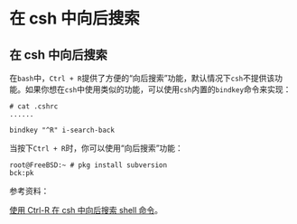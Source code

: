 # 在 csh 中向后搜索

## 在 csh 中向后搜索

在`bash`中，`Ctrl + R`提供了方便的“向后搜索”功能，默认情况下`csh`不提供该功能。如果你想在`csh`中使用类似的功能，可以使用`csh`内置的`bindkey`命令来实现：

```
# cat .cshrc
......

bindkey "^R" i-search-back 
```

当按下`Ctrl + R`时，你可以使用“向后搜索”功能：

```
root@FreeBSD:~ # pkg install subversion   
bck:pk 
```

参考资料：

[使用 Ctrl-R 在 csh 中向后搜索 shell 命令](http://stackoverflow.com/questions/1387357/ctrl-r-to-search-backwards-for-shell-commands-in-csh)。
